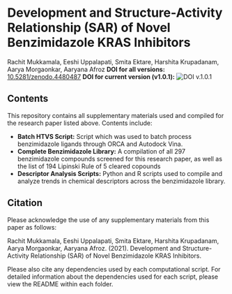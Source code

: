 # Development and Structure-Activity Relationship (SAR) of Novel Benzimidazole KRAS Inhibitors
Rachit Mukkamala, Eeshi Uppalapati, Smita Ektare, Harshita Krupadanam, Aarya Morgaonkar, Aaryana Afroz
**DOI for all versions:** [10.5281/zenodo.4480487](https://doi.org/10.5281/zenodo.4480487)
**DOI for current version (v1.0.1):** ![DOI v.1.0.1](https://zenodo.org/badge/doi/10.5281/zenodo.4480488.svg)

## Contents
This repository contains all supplementary materials used and compiled for the research paper listed above. Contents include:
- **Batch HTVS Script:** Script which was used to batch process benzimidazole ligands through ORCA and Autodock Vina.
- **Complete Benzimidazole Library:** A compilation of all 297 benzimidazole compounds screened for this research paper, as well as the list of 194 Lipinski Rule of 5 cleared copounds
- **Descriptor Analysis Scripts:** Python and R scripts used to compile and analyze trends in chemical descriptors across the benzimidazole library.

## Citation
Please acknowledge the use of any supplementary materials from this paper as follows:

Rachit Mukkamala, Eeshi Uppalapati, Smita Ektare, Harshita Krupadanam, Aarya Morgaonkar, Aaryana Afroz. (2021). Development and Structure-Activity Relationship (SAR) of Novel Benzimidazole KRAS Inhibitors.

Please also cite any dependencies used by each computational script. For detailed information about the dependencies used for each script, please view the README within each folder.
